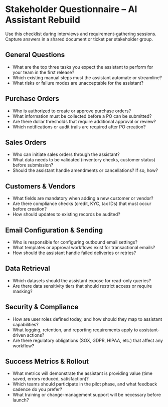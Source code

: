 # Stakeholder Questionnaire – AI Assistant Rebuild

Use this checklist during interviews and requirement-gathering sessions. Capture answers in a shared document or ticket per stakeholder group.

## General Questions
- What are the top three tasks you expect the assistant to perform for your team in the first release?
- Which existing manual steps must the assistant automate or streamline?
- What risks or failure modes are unacceptable for the assistant?

## Purchase Orders
- Who is authorized to create or approve purchase orders?
- What information must be collected before a PO can be submitted?
- Are there dollar thresholds that require additional approval or review?
- Which notifications or audit trails are required after PO creation?

## Sales Orders
- Who can initiate sales orders through the assistant?
- What data needs to be validated (inventory checks, customer status) before submission?
- Should the assistant handle amendments or cancellations? If so, how?

## Customers & Vendors
- What fields are mandatory when adding a new customer or vendor?
- Are there compliance checks (credit, KYC, tax IDs) that must occur before creation?
- How should updates to existing records be audited?

## Email Configuration & Sending
- Who is responsible for configuring outbound email settings?
- What templates or approval workflows exist for transactional emails?
- How should the assistant handle failed deliveries or retries?

## Data Retrieval
- Which datasets should the assistant expose for read-only queries?
- Are there data sensitivity tiers that should restrict access or require masking?

## Security & Compliance
- How are user roles defined today, and how should they map to assistant capabilities?
- What logging, retention, and reporting requirements apply to assistant-driven actions?
- Are there regulatory obligations (SOX, GDPR, HIPAA, etc.) that affect any workflow?

## Success Metrics & Rollout
- What metrics will demonstrate the assistant is providing value (time saved, errors reduced, satisfaction)?
- Which teams should participate in the pilot phase, and what feedback cadence do you prefer?
- What training or change-management support will be necessary before launch?

